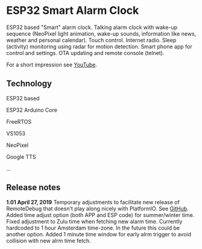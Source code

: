 # ESP32 Smart Alarm Clock

ESP32 based "Smart" alarm clock. Talking alarm clock with wake-up sequence (NeoPixel light animation, wake-up sounds, information like news, weather and personal calendar). Touch control. Internet radio. Sleep (activity) monitoring using radar for motion detection. Smart phone app for control and settings. OTA updating and remote console (telnet).

For a short impression see [YouTube](https://www.youtube.com/watch?v=J7KHj_QfIIQ).

## Technology

ESP32 based

ESP32 Arduino Core

FreeRTOS

VS1053

NeoPixel

Google TTS

...

## Release notes

**1.01 April 27, 2019**
Temporary adjustments to facilitate new release of RemoteDebug that doesn't play along nicely with PlatformIO. See [GitHub](https://github.com/JoaoLopesF/RemoteDebug/issues/48).
Added time adjust option (both APP and ESP code) for summer/winter time.
Fixed adjustment to Zulu time when fetching new alarm time. Currently hardcoded to 1 hour Amsterdam time-zone. In the future this could be another option.
Added 1 minute time window for early alrm trigger to avoid collision with new alrm time fetch.

